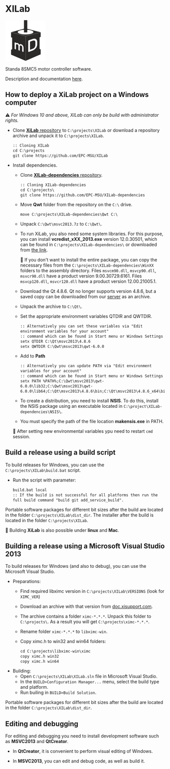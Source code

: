 # XILab

![](Resources/images/icons/motor_icon.png)

Standa 8SMC5 motor controller software.

Description and documentation [here](https://doc.xisupport.com/en/8smc5-usb/8SMCn-USB/XILab_application_Users_guide.html).

## How to deploy a XiLab project on a Windows computer

:warning: *For Windows 10 and above, XILab can only be build with administrator rights.*

- Clone [**XiLab** repository](https://github.com/EPC-MSU/XILab) to `C:\projects\XILab` or download a repository archive and unpack it to `C:\projects\XILab`.
  
  ```batch
  :: Cloning XILab
  cd C:\projects
  git clone https://github.com/EPC-MSU/XILab
  ```

- Install dependencies.
  
  - Clone  [**XILab-dependencies** repository](https://github.com/EPC-MSU/XILab-dependencies).
    
    ```batch
    :: Cloning XILab-dependencies
    cd C:\projects\
    git clone https://github.com/EPC-MSU/XILab-dependencies
    ```
  
  - Move **Qwt** folder from the repository  on the `C:\` drive.
    
    ```batch
    move C:\projects\XILab-dependencies\Qwt C:\
    ```
  
  - Unpack `C:\Qwt\msvc2013.7z` to `C:\Qwt\`.
  
  - To run XiLab, you also need some system libraries. For this purpose, you can install **vcredist_xXX_2013.exe**  version 12.0.30501, which can be found in `C:\projects\XILab-dependencies\` or downloaded from [the link](https://www.microsoft.com/en-us/download/details.aspx?id=40784). 
    
     :bookmark_tabs: If you don't want to install the entire package, you can copy the necessary files from the `C:\projects\XILab-dependencies\WinXX` folders to the assembly directory.  Files `msvcm90.dll`, `msvcp90.dll`, `msvcr90.dll` have a product version 9.00.30729.6161. Files `msvcp120.dll`, `msvcr120.dll` have a product version 12.00.21005.1.
  
  - Download the Qt 4.8.6. Qt no longer supports version 4.8.6, but a saved copy can be downloaded from our [server](https://files.xisupport.com/XiLab_dependencies/Qt/msvc2013.7z) as an archive.
  
  - Unpack the archive to `C:\Qt\`.
  
  - Set the appropriate environment variables QTDIR and QWTDIR.
    
    ```batch
    :: Alternatively you can set these variables via "Edit environment variables for your account"
    :: command which can be found in Start menu or Windows Settings
    setx QTDIR C:\Qt\msvc2013\4.8.6
    setx QWTDIR C:\Qwt\msvc2013\qwt-6.0.0
    ```
  
  - Add to **Path** 
    
    ```batch
    :: Alternatively you can update PATH via "Edit environment variables for your account"
    :: command which can be found in Start menu or Windows Settings
    setx PATH %PATH%;C:\Qwt\msvc2013\qwt-6.0.0\lib32;C:\Qwt\msvc2013\qwt-6.0.0\lib64;C:\Qt\msvc2013\4.8.6\bin;C:\Qt\msvc2013\4.8.6_x64\bin
    ```
  
  - To create a distribution, you need to install **NSIS**. To do this, install the NSIS package using an executable located in `C:\project\XILab-dependencies\NSIS\`.
  
  - You must specify the path of the file location **makensis.exe** in PATH.
  
  :bookmark_tabs: After setting new environmental variables ypu need to restart `cmd` session.

## Build a release using a build script

To build releases for Windows, you can use the `C:\projects\XILab\build.bat` script.

- Run the script with parameter:
  
  ```batch
  build.bat local
  :: If the build is not successful for all platforms then run the full build command "build git add_service_build".
  ```

Portable software packages for different bit sizes after the build are located in the folder `C:\projects\XILab\dist_dir`.
 The installer after the build is located in the folder `C:\projects\XILab`.

:bookmark_tabs: Building **XiLab** is also possible under **linux** and **Mac**.

## Building a release using a Microsoft Visual Studio 2013

To build releases for Windows (and also to debug), you can use the  Microsoft Visual Studio.

* Preparations:
  - Find required libximc version in `C:\projects\XILab\VERSIONS` (look for `XIMC_VER`)
  - Download an archive with that version from [doc.xisupport.com](doc.xisupport.com).
  - The archive contains a folder `ximc-*.*.*`. Unpack this folder to `C:\projects\`. As a result you will get `C:\projects\ximc-*.*.*`.
  - Rename folder `ximc-*.*.*` to `libximc-win`.
  - Copy ximc.h to win32 and win64 folders:
    
    ```batch
    cd C:\projects\libximc-win\ximc
    copy ximc.h win32
    copy ximc.h win64
    ```
* Building:
  - Open `C:\projects\XILab\XILab.sln` file in Microsoft Visual Studio.
  - In the `BUILD>Configuration Manager...` menu, select the build type and platform.
  - Run builing in `BUILD>Build Solution`.

Portable software packages for different bit sizes after the build are located in the folder `C:\projects\XILab\dist_dir`.

## Editing and debugging

For editing and debugging you need to install development software such as **MSVC2013** and **QtCreator**.

* In **QtCreator**, it is convenient to perform visual editing of Windows.

* In **MSVC2013**, you can edit and debug code, as well as build it.